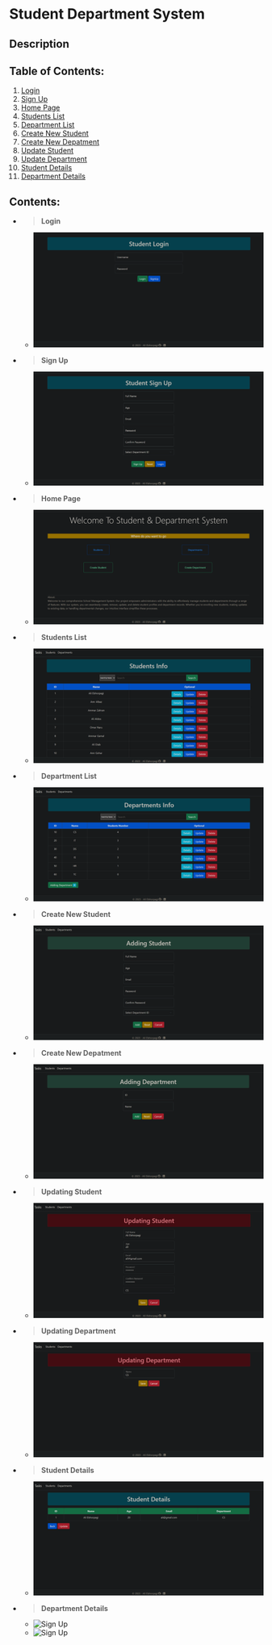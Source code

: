 # Student Department System

## Description

## Table of Contents:
   1. [Login](#1) 
   1. [Sign Up](#2) 
   1. [Home Page](#3) 
   1. [Students List](#4) 
   1. [Department List](#5) 
   1. [Create New Student](#6) 
   1. [Create New Depatment](#7) 
   1. [Update Student](#8) 
   1. [Update Department](#9) 
   1. [Student Details](#10) 
   1. [Department Details](#11) 

## Contents:

- > <a id="1"></a>**Login**
     - ![Login](./Images/login.png)
- > <a id="2"></a>**Sign Up**
     - ![Sign Up](./Images/signup.png)
- > <a id="3"></a>**Home Page**
     - ![Sign Up](./Images/homepage.png)
- > <a id="4"></a>**Students List**
     - ![Sign Up](./Images/studentindex.png)
- > <a id="5"></a>**Department List**
     - ![Sign Up](./Images/departmentindex.png)
- > <a id="6"></a>**Create New Student**
     - ![Sign Up](./Images/createstudent.png)
- > <a id="7"></a>**Create New Depatment**
     - ![Sign Up](./Images/createdepartment.png)
- > <a id="8"></a>**Updating Student**
     - ![Sign Up](./Images/updatestudent.png)
- > <a id="9"></a>**Updating Department**
     - ![Sign Up](./Images/updatedepartment.png)
- > <a id="10"></a>**Student Details**
     - ![Sign Up](./Images/studentdetails.png)
- > <a id="11"></a>**Department Details**
     - ![Sign Up](./Images/departmentdetails0.png.png)
     - ![Sign Up](./Images/departmentdetails1.png.png)

